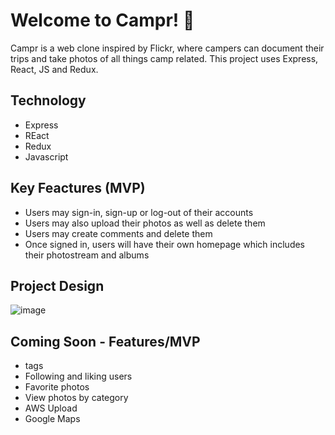 # Welcome to Campr! 🚙

Campr is a web clone inspired by Flickr, where campers can document their trips and take photos of all things camp related. 
This project uses Express, React, JS and Redux.

## Technology
  - Express
  - REact
  - Redux
  - Javascript

## Key Feactures (MVP)
   - Users may sign-in, sign-up or log-out of their accounts
   - Users may also upload their photos as well as delete them
   - Users may create comments and delete them
   - Once signed in, users will have their own homepage which includes their photostream and albums


## Project Design
![image](https://user-images.githubusercontent.com/78452452/122804242-812e3980-d27c-11eb-9e73-f68d6851a915.png)




## Coming Soon - Features/MVP 
  - tags
  - Following and liking users
  - Favorite photos
  - View photos by category
  - AWS Upload
  - Google Maps

